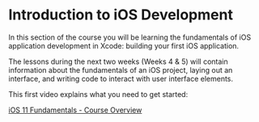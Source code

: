 # Introduction to iOS Development

In this section of the course you will be learning the fundamentals of iOS application development in Xcode: building your first iOS application.

The lessons during the next two weeks (Weeks 4 & 5) will contain information about the fundamentals of an iOS project, laying out an interface, and writing code to interact with user interface elements.

This first video explains what you need to get started:

[iOS 11 Fundamentals - Course Overview <Badge text="Pluralsight"/>](https://app.pluralsight.com/course-player?clipId=1ad87359-dba3-4eef-b205-28a81ab39156)